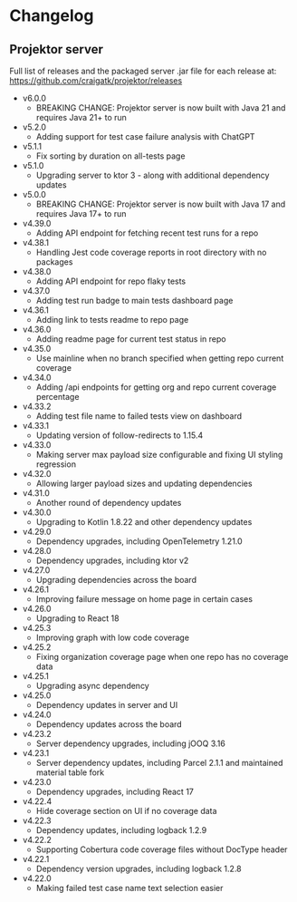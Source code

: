 # Changelog

## Projektor server

Full list of releases and the packaged server .jar file for each release at: https://github.com/craigatk/projektor/releases

* v6.0.0
  * BREAKING CHANGE: Projektor server is now built with Java 21 and requires Java 21+ to run
* v5.2.0
  * Adding support for test case failure analysis with ChatGPT
* v5.1.1
  * Fix sorting by duration on all-tests page
* v5.1.0
  * Upgrading server to ktor 3 - along with additional dependency updates
* v5.0.0
  * BREAKING CHANGE: Projektor server is now built with Java 17 and requires Java 17+ to run
* v4.39.0
  * Adding API endpoint for fetching recent test runs for a repo
* v4.38.1
  * Handling Jest code coverage reports in root directory with no packages
* v4.38.0
  * Adding API endpoint for repo flaky tests
* v4.37.0
  * Adding test run badge to main tests dashboard page
* v4.36.1
  * Adding link to tests readme to repo page
* v4.36.0
  * Adding readme page for current test status in repo
* v4.35.0
  * Use mainline when no branch specified when getting repo current coverage
* v4.34.0
  * Adding /api endpoints for getting org and repo current coverage percentage
* v4.33.2
  * Adding test file name to failed tests view on dashboard
* v4.33.1
  * Updating version of follow-redirects to 1.15.4
* v4.33.0
  * Making server max payload size configurable and fixing UI styling regression
* v4.32.0
  * Allowing larger payload sizes and updating dependencies
* v4.31.0
  * Another round of dependency updates
* v4.30.0
  * Upgrading to Kotlin 1.8.22 and other dependency updates
* v4.29.0
  * Dependency upgrades, including OpenTelemetry 1.21.0
* v4.28.0
  * Dependency upgrades, including ktor v2
* v4.27.0
  * Upgrading dependencies across the board
* v4.26.1
  * Improving failure message on home page in certain cases
* v4.26.0
  * Upgrading to React 18
* v4.25.3
  * Improving graph with low code coverage
* v4.25.2
  * Fixing organization coverage page when one repo has no coverage data
* v4.25.1
  * Upgrading async dependency
* v4.25.0
  * Dependency updates in server and UI
* v4.24.0
  * Dependency updates across the board
* v4.23.2
  * Server dependency upgrades, including jOOQ 3.16
* v4.23.1
  * Server dependency updates, including Parcel 2.1.1 and maintained material table fork
* v4.23.0
  * Dependency upgrades, including React 17
* v4.22.4
  * Hide coverage section on UI if no coverage data
* v4.22.3
  * Dependency updates, including logback 1.2.9
* v4.22.2
  * Supporting Cobertura code coverage files without DocType header
* v4.22.1
  * Dependency version upgrades, including logback 1.2.8
* v4.22.0
  * Making failed test case name text selection easier
